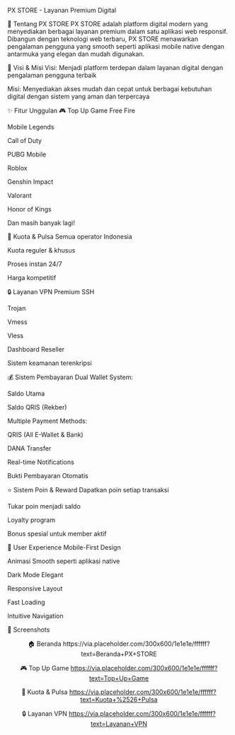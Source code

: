 PX STORE - Layanan Premium Digital

📖 Tentang PX STORE
PX STORE adalah platform digital modern yang menyediakan berbagai layanan premium dalam satu aplikasi web responsif. Dibangun dengan teknologi web terbaru, PX STORE menawarkan pengalaman pengguna yang smooth seperti aplikasi mobile native dengan antarmuka yang elegan dan mudah digunakan.

🎯 Visi & Misi
Visi: Menjadi platform terdepan dalam layanan digital dengan pengalaman pengguna terbaik

Misi: Menyediakan akses mudah dan cepat untuk berbagai kebutuhan digital dengan sistem yang aman dan terpercaya

✨ Fitur Unggulan
🎮 Top Up Game
Free Fire

Mobile Legends

Call of Duty

PUBG Mobile

Roblox

Genshin Impact

Valorant

Honor of Kings

Dan masih banyak lagi!

📱 Kuota & Pulsa
Semua operator Indonesia

Kuota reguler & khusus

Proses instan 24/7

Harga kompetitif

🔒 Layanan VPN Premium
SSH

Trojan

Vmess

Vless

Dashboard Reseller

Sistem keamanan terenkripsi

💰 Sistem Pembayaran
Dual Wallet System:

Saldo Utama

Saldo QRIS (Rekber)

Multiple Payment Methods:

QRIS (All E-Wallet & Bank)

DANA Transfer

Real-time Notifications

Bukti Pembayaran Otomatis

⭐ Sistem Poin & Reward
Dapatkan poin setiap transaksi

Tukar poin menjadi saldo

Loyalty program

Bonus spesial untuk member aktif

🎨 User Experience
Mobile-First Design

Animasi Smooth seperti aplikasi native

Dark Mode Elegant

Responsive Layout

Fast Loading

Intuitive Navigation

📱 Screenshots
<div align="center">
🏠 Beranda
https://via.placeholder.com/300x600/1e1e1e/ffffff?text=Beranda+PX+STORE

🎮 Top Up Game
https://via.placeholder.com/300x600/1e1e1e/ffffff?text=Top+Up+Game

📱 Kuota & Pulsa
https://via.placeholder.com/300x600/1e1e1e/ffffff?text=Kuota+%2526+Pulsa

🔒 Layanan VPN
https://via.placeholder.com/300x600/1e1e1e/ffffff?text=Layanan+VPN

</div>
